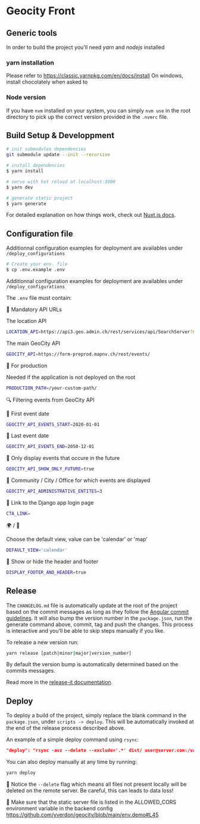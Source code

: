 # Geocity Front

## Generic tools

In order to build the project you'll need _yarn_ and _nodejs_ installed

### yarn installation

Please refer to https://classic.yarnpkg.com/en/docs/install
On windows, install chocolately when asked to

### Node version

If you have `nvm` installed on your system, you can simply `nvm use` in the root directory to pick up the correct version provided in the `.nvmrc` file.

## Build Setup & Developpment

```bash
# init submodules dependencies
git submodule update --init --recursive
```

```bash
# install dependencies
$ yarn install

# serve with hot reload at localhost:3000
$ yarn dev

# generate static project
$ yarn generate
```

For detailed explanation on how things work, check out [Nuxt.js docs](https://nuxtjs.org).

## Configuration file

Additionnal configuration examples for deployment are availables under `/deploy_configurations`

```bash
# Create your env. file
$ cp .env.example .env
```

Additionnal configuration examples for deployment are availables under ```/deploy_configurations```

The `.env` file must contain:

🚨 Mandatory API URLs

The location API

```bash
LOCATION_API=https://api3.geo.admin.ch/rest/services/api/SearchServer?searchText=yverdon-les-bains&type=locations
```

The main GeoCity API

```bash
GEOCITY_API=https://form-preprod.mapnv.ch/rest/events/
```

🚀 For production

Needed if the application is not deployed on the root

```bash
PRODUCTION_PATH=/your-custom-path/
```

🔍 Filtering events from GeoCity API

:date: First event date

```bash
GEOCITY_API_EVENTS_START=2020-01-01
```

:date: Last event date

```bash
GEOCITY_API_EVENTS_END=2050-12-01
```

:date: Only display events that occure in the future

```bash
GEOCITY_API_SHOW_ONLY_FUTURE=true
```

:office: Community / City / Office for which events are displayed
```bash
GEOCITY_API_ADMINISTRATIVE_ENTITES=3
```

🔗 Link to the Django app login page

```bash
CTA_LINK=
```

:earth_africa: / :calendar:

Choose the default view, value can be 'calendar' or 'map'
```bash
DEFAULT_VIEW='calendar'
```

:eyes: Show or hide the header and footer
```bash
DISPLAY_FOOTER_AND_HEADER=true
```

## Release

The `CHANGELOG.md` file is automatically update at the root of the project based on the commit messages as long as they follow the [Angular commit guidelines](https://github.com/angular/angular.js/blob/master/DEVELOPERS.md#-git-commit-guidelines). It will also bump the version number in the `package.json`, run the generate command above, commit, tag and push the changes. This process is interactive and you’ll be able to skip steps manually if you like.

To release a new version run:

```bash
yarn release [patch|minor|major|version_number]
```

By default the version bump is automatically determined based on the commits messages.

Read more in the [release-it documentation](https://github.com/webpro/release-it).

## Deploy

To deploy a build of the project, simply replace the blank command in the `package.json`, under `scripts -> deploy`. This will be automatically invoked at the end of the release process described above.

An example of a simple deploy command using `rsync`:

```json
"deploy": "rsync -avz --delete --exclude='.*' dist/ user@server.com:/var/www/html/my-project"
```

You can also deploy manually at any time by running:

```bash
yarn deploy
```

🚨 Notice the `--delete` flag which means all files not present locally will be deleted on the remote server. Be careful, this can leads to data loss!

🚨 Make sure that the static server file is listed in the ALLOWED_CORS environment variable in the backend config https://github.com/yverdon/geocity/blob/main/env.demo#L45
